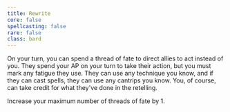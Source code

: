 ```yaml
---
title: Rewrite
core: false
spellcasting: false
rare: false
class: bard
---
```

On your turn, you can spend a thread of fate to direct allies to act instead of you. They spend your AP on your turn to take their action, but you must mark any fatigue they use. They can use any technique you know, and if they can cast spells, they can use any cantrips you know. You, of course, can take credit for what they've done in the retelling. 

Increase your maximum number of threads of fate by 1.
